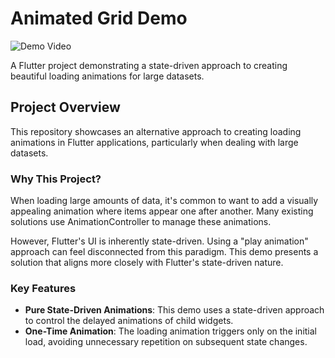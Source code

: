 # Animated Grid Demo

![Demo Video](demo.gif)

A Flutter project demonstrating a state-driven approach to creating beautiful loading animations for large datasets.

## Project Overview

This repository showcases an alternative approach to creating loading animations in Flutter applications, particularly when dealing with large datasets.

### Why This Project?

When loading large amounts of data, it's common to want to add a visually appealing animation where items appear one after another. Many existing solutions use AnimationController to manage these animations.

However, Flutter's UI is inherently state-driven. Using a "play animation" approach can feel disconnected from this paradigm. This demo presents a solution that aligns more closely with Flutter's state-driven nature.

### Key Features

- **Pure State-Driven Animations**: This demo uses a state-driven approach to control the delayed animations of child widgets.
- **One-Time Animation**: The loading animation triggers only on the initial load, avoiding unnecessary repetition on subsequent state changes.
